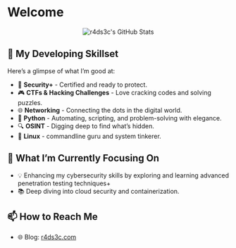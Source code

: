 # Welcome

<p align="center">
  <img src="https://github-readme-stats.vercel.app/api?username=r4ds3c&theme=merko&show_icons=true" alt="r4ds3c's GitHub Stats" />
</p>

## 🚀 My Developing Skillset 

Here’s a glimpse of what I’m good at:

- 🎯 **Security+** - Certified and ready to protect.
- 🎮 **CTFs & Hacking Challenges** - Love cracking codes and solving puzzles.
- 🌐 **Networking** - Connecting the dots in the digital world.
- 🐍 **Python** - Automating, scripting, and problem-solving with elegance.
- 🔍 **OSINT** - Digging deep to find what’s hidden.
- 🐧 **Linux** - commandline guru and system tinkerer.

## 🎯 What I’m Currently Focusing On

- 💡 Enhancing my cybersecurity skills by exploring and learning advanced penetration testing techniques+
- 📚 Deep diving into cloud security and containerization.

## 📫 How to Reach Me

- 🌐 Blog: [r4ds3c.com](https://r4ds3c.com)


